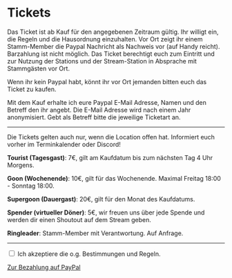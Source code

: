 # Tickets

Das Ticket ist ab Kauf für den angegebenen Zeitraum gültig. Ihr willigt ein, die Regeln und die Hausordnung einzuhalten.
Vor Ort zeigt ihr einem Stamm-Member die Paypal Nachricht als Nachweis vor (auf Handy reicht). Barzahlung ist nicht möglich. Das Ticket berechtigt euch zum Eintritt und zur Nutzung der Stations und der Stream-Station in Absprache mit Stammgästen vor Ort.

Wenn ihr kein Paypal habt, könnt ihr vor Ort jemanden bitten euch das Ticket zu kaufen.

Mit dem Kauf erhalte ich eure Paypal E-Mail Adresse, Namen und den Betreff den ihr angebt. Die E-Mail Adresse wird nach einem Jahr anonymisiert. Gebt als Betreff bitte die jeweilige Ticketart an.

<hr>

Die Tickets gelten auch nur, wenn die Location offen hat. Informiert euch vorher im Terminkalender oder Discord!
 
**Tourist (Tagesgast)**: 7€, gilt am Kaufdatum bis zum nächsten Tag 4 Uhr Morgens.

**Goon (Wochenende)**: 10€, gilt für das Wochenende.
Maximal Freitag 18:00 - Sonntag 18:00.

**Supergoon (Dauergast)**: 20€, gilt für den Monat des Kaufdatums.

**Spender (virtueller Döner)**: 5€, wir freuen uns über jede Spende und werden dir einen Shoutout auf dem Stream geben.

**Ringleader**: Stamm-Member mit Verantwortung. Auf Anfrage.

<hr>

<input type="checkbox" id="gelesen" onclick="gelesen()"> Ich akzeptiere die o.g. Bestimmungen und Regeln.

<p id="text" style="display:none">
 
<a href="https://paypal.me/madgearfgc/">Zur Bezahlung auf PayPal</a>

</p>
